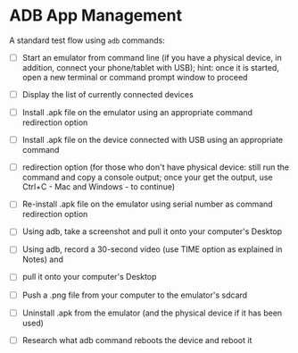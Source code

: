 # ADB App Management

A standard test flow using <code>adb</code> commands:


- [ ] Start an emulator from command line (if you have a physical device, ​in addition, connect your phone/tablet with USB); hint: once it is started, open a new terminal or command prompt window to proceed
 							
- [ ] Display the list of currently connected devices
 							
- [ ] Install .apk file on the emulator using an appropriate command redirection option
 							
- [ ] Install .apk file on the device connected with USB using an appropriate command
 								
- [ ] redirection option (​for those who don't have physical device:​ still run the command and copy a console output; once your get the output, use Ctrl+C - Mac and Windows - to continue)
 							
- [ ] Re-install .apk file on the emulator using serial number as command redirection option
 							
- [ ] Using adb, take a screenshot and pull it onto your computer's Desktop
 							
- [ ] Using adb, record a 30-second video (use TIME option as explained in Notes) and
 								
- [ ] pull it onto your computer's Desktop
 							
- [ ] Push a .png file from your computer to the emulator's sdcard
 							
- [ ] Uninstall .apk from the emulator (and the physical device if it has been used)
 							
- [ ] Research what adb command reboots the device and reboot it 
